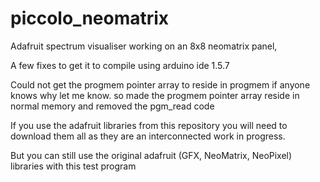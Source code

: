 piccolo_neomatrix
=================

Adafruit spectrum visualiser working on an 8x8 neomatrix panel, 

A few fixes to get it to compile using arduino ide 1.5.7

Could not get the progmem pointer array to reside in progmem if anyone knows why let me know.
  so made the progmem pointer array reside in normal memory and removed the pgm_read code

If you use the adafruit libraries from this repository you will need to download them all as they are an interconnected work in progress.

But you can still use the original adafruit (GFX, NeoMatrix, NeoPixel) libraries with this test program
